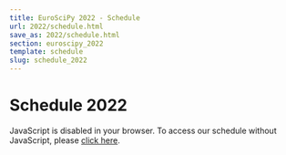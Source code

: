 ```yaml
---
title: EuroSciPy 2022 - Schedule
url: 2022/schedule.html
save_as: 2022/schedule.html
section: euroscipy_2022
template: schedule
slug: schedule_2022
---
```


# Schedule 2022

<pretalx-schedule event-url="https://pretalx.com/euroscipy-2022/" locale="en" format="grid" style="--pretalx-clr-primary: #3aa57c"></pretalx-schedule>
<noscript>
<div class="pretalx-widget">
        <div class="pretalx-widget-info-message">
            JavaScript is disabled in your browser. To access our schedule without JavaScript,
            please <a target="_blank" href="https://pretalx.com/euroscipy-2022/schedule/">click here</a>.
        </div>
    </div>
</noscript>
